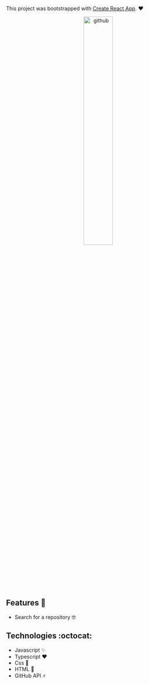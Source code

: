 This project was bootstrapped with [Create React App](https://github.com/facebook/create-react-app). :heart:

<p align="center">
<img align="center" src="https://media.giphy.com/media/dxn6fRlTIShoeBr69N/giphy.gif" width="40%" alt="github"/>
</p>

## Features :deciduous_tree:
* Search for a repository :nerd_face:

## Technologies :octocat:
* Javascript :sparkles:
* Typescript :heart:
* Css :nail_care:
* HTML :hammer:	
* GitHub API :zap:
